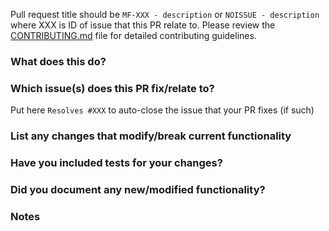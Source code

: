 Pull request title should be `MF-XXX - description` or `NOISSUE - description` where XXX is ID of issue that this PR relate to.
Please review the [CONTRIBUTING.md](https://github.com/mainflux/mainflux/blob/master/CONTRIBUTING.md) file for detailed contributing guidelines.

### What does this do?

### Which issue(s) does this PR fix/relate to?
Put here `Resolves #XXX` to auto-close the issue that your PR fixes (if such)

### List any changes that modify/break current functionality

### Have you included tests for your changes?

### Did you document any new/modified functionality?

### Notes